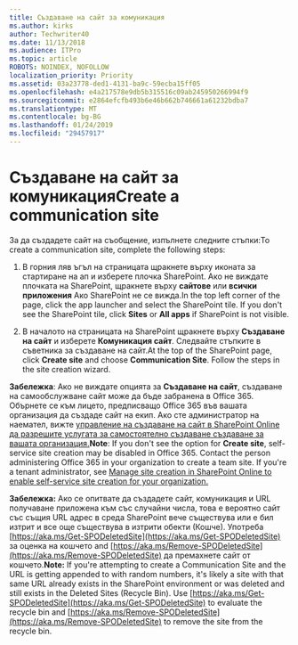 ```yaml
---
title: Създаване на сайт за комуникация
ms.author: kirks
author: Techwriter40
ms.date: 11/13/2018
ms.audience: ITPro
ms.topic: article
ROBOTS: NOINDEX, NOFOLLOW
localization_priority: Priority
ms.assetid: 03a23778-ded1-4131-ba9c-59ecba15ff05
ms.openlocfilehash: e4a217578e9db5b315516c09ab245950266994f9
ms.sourcegitcommit: e2864efcfb493b6e46b662b746661a61232bdba7
ms.translationtype: MT
ms.contentlocale: bg-BG
ms.lasthandoff: 01/24/2019
ms.locfileid: "29457917"
---
```

# <a name="create-a-communication-site"></a><span data-ttu-id="4dbab-102">Създаване на сайт за комуникация</span><span class="sxs-lookup"><span data-stu-id="4dbab-102">Create a communication site</span></span>

<span data-ttu-id="4dbab-103">За да създадете сайт на съобщение, изпълнете следните стъпки:</span><span class="sxs-lookup"><span data-stu-id="4dbab-103">To create a communication site, complete the following steps:</span></span> 
  
1. <span data-ttu-id="4dbab-p101">В горния ляв ъгъл на страницата щракнете върху иконата за стартиране на ап и изберете плочка SharePoint. Ако не виждате плочката на SharePoint, щракнете върху **сайтове** или **всички приложения** Ако SharePoint не се вижда.</span><span class="sxs-lookup"><span data-stu-id="4dbab-p101">In the top left corner of the page, click the app launcher and select the SharePoint tile. If you don't see the SharePoint tile, click **Sites** or **All apps** if SharePoint is not visible.</span></span> 
    
2. <span data-ttu-id="4dbab-p102">В началото на страницата на SharePoint щракнете върху **Създаване на сайт** и изберете **Комуникация сайт**. Следвайте стъпките в съветника за създаване на сайт.</span><span class="sxs-lookup"><span data-stu-id="4dbab-p102">At the top of the SharePoint page, click **Create site** and choose **Communication Site**. Follow the steps in the site creation wizard.</span></span> 
    
 <span data-ttu-id="4dbab-p103">**Забележка**: Ако не виждате опцията за **Създаване на сайт**, създаване на самообслужване сайт може да бъде забранена в Office 365. Обърнете се към лицето, предписващо Office 365 във вашата организация да създаде сайт на екип. Ако сте администратор на наемател, вижте [управление на създаване на сайт в SharePoint Online да разрешите услугата за самостоятелно създаване създаване за вашата организация.](https://go.microsoft.com/fwlink/?linkid=2018780)</span><span class="sxs-lookup"><span data-stu-id="4dbab-p103">**Note**: If you don't see the option for **Create site**, self-service site creation may be disabled in Office 365. Contact the person administering Office 365 in your organization to create a team site. If you're a tenant administrator, see [Manage site creation in SharePoint Online to enable self-service site creation for your organization.](https://go.microsoft.com/fwlink/?linkid=2018780)</span></span>
  
 <span data-ttu-id="4dbab-p104">**Забележка:** Ако се опитвате да създадете сайт, комуникация и URL получаване приложена към със случайни числа, това е вероятно сайт със същия URL адрес в среда SharePoint вече съществува или е бил изтрит и все още съществува в изтрити обекти (Кошче). Употреба [https://aka.ms/Get-SPODeletedSite](https://aka.ms/Get-SPODeletedSite) за оценка на кошчето and [https://aka.ms/Remove-SPODeletedSite](https://aka.ms/Remove-SPODeletedSite) да премахнете сайт от кошчето.</span><span class="sxs-lookup"><span data-stu-id="4dbab-p104">**Note:** If you're attempting to create a Communication Site and the URL is getting appended to with random numbers, it's likely a site with that same URL already exists in the SharePoint environment or was deleted and still exists in the Deleted Sites (Recycle Bin). Use [https://aka.ms/Get-SPODeletedSite](https://aka.ms/Get-SPODeletedSite) to evaluate the recycle bin and [https://aka.ms/Remove-SPODeletedSite](https://aka.ms/Remove-SPODeletedSite) to remove the site from the recycle bin.</span></span> 
  

